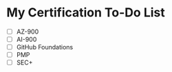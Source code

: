 # My Certification To-Do List

- [ ] AZ-900
- [ ] AI-900
- [ ] GitHub Foundations
- [ ] PMP
- [ ] SEC+
